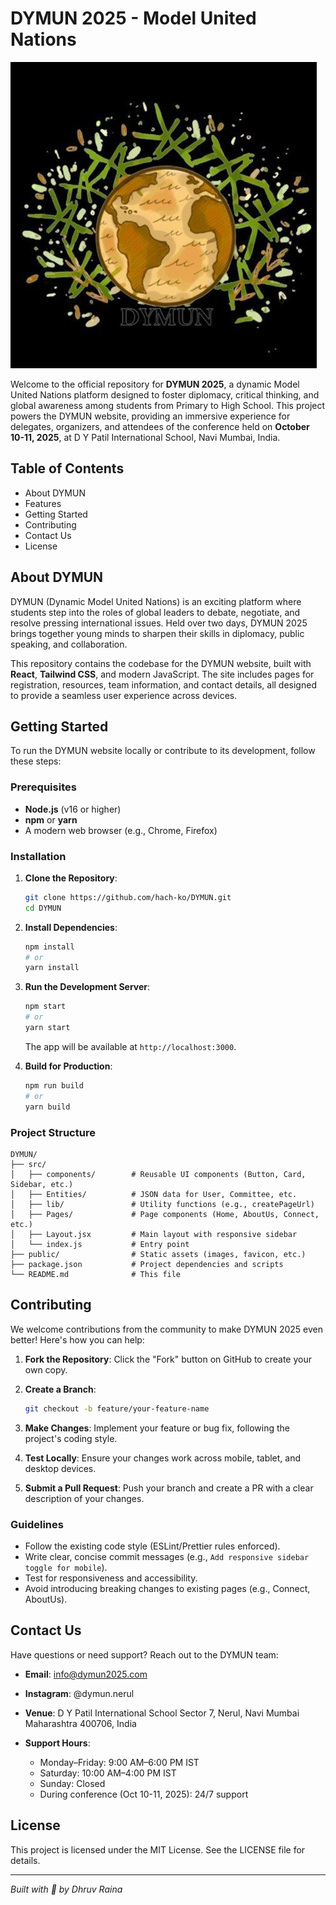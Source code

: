 # DYMUN 2025 - Model United Nations

![DYMUN Logo](https://raw.githubusercontent.com/hach-ko/DYMUN/refs/heads/main/mun/public/DYMUN.png)

Welcome to the official repository for **DYMUN 2025**, a dynamic Model United Nations platform designed to foster diplomacy, critical thinking, and global awareness among students from Primary to High School. This project powers the DYMUN website, providing an immersive experience for delegates, organizers, and attendees of the conference held on **October 10-11, 2025**, at D Y Patil International School, Navi Mumbai, India.

## Table of Contents

- About DYMUN
- Features
- Getting Started
- Contributing
- Contact Us
- License

## About DYMUN

DYMUN (Dynamic Model United Nations) is an exciting platform where students step into the roles of global leaders to debate, negotiate, and resolve pressing international issues. Held over two days, DYMUN 2025 brings together young minds to sharpen their skills in diplomacy, public speaking, and collaboration.

This repository contains the codebase for the DYMUN website, built with **React**, **Tailwind CSS**, and modern JavaScript. The site includes pages for registration, resources, team information, and contact details, all designed to provide a seamless user experience across devices.
## Getting Started

To run the DYMUN website locally or contribute to its development, follow these steps:

### Prerequisites

- **Node.js** (v16 or higher)
- **npm** or **yarn**
- A modern web browser (e.g., Chrome, Firefox)

### Installation

1. **Clone the Repository**:

   ```bash
   git clone https://github.com/hach-ko/DYMUN.git
   cd DYMUN
   ```

2. **Install Dependencies**:

   ```bash
   npm install
   # or
   yarn install
   ```

3. **Run the Development Server**:

   ```bash
   npm start
   # or
   yarn start
   ```

   The app will be available at `http://localhost:3000`.

4. **Build for Production**:

   ```bash
   npm run build
   # or
   yarn build
   ```

### Project Structure

```
DYMUN/
├── src/
│   ├── components/        # Reusable UI components (Button, Card, Sidebar, etc.)
│   ├── Entities/          # JSON data for User, Committee, etc.
│   ├── lib/               # Utility functions (e.g., createPageUrl)
│   ├── Pages/             # Page components (Home, AboutUs, Connect, etc.)
│   ├── Layout.jsx         # Main layout with responsive sidebar
│   └── index.js           # Entry point
├── public/                # Static assets (images, favicon, etc.)
├── package.json           # Project dependencies and scripts
└── README.md              # This file
```

## Contributing

We welcome contributions from the community to make DYMUN 2025 even better! Here's how you can help:

1. **Fork the Repository**: Click the "Fork" button on GitHub to create your own copy.

2. **Create a Branch**:

   ```bash
   git checkout -b feature/your-feature-name
   ```

3. **Make Changes**: Implement your feature or bug fix, following the project's coding style.

4. **Test Locally**: Ensure your changes work across mobile, tablet, and desktop devices.

5. **Submit a Pull Request**: Push your branch and create a PR with a clear description of your changes.

### Guidelines

- Follow the existing code style (ESLint/Prettier rules enforced).
- Write clear, concise commit messages (e.g., `Add responsive sidebar toggle for mobile`).
- Test for responsiveness and accessibility.
- Avoid introducing breaking changes to existing pages (e.g., Connect, AboutUs).

## Contact Us

Have questions or need support? Reach out to the DYMUN team:

- **Email**: info@dymun2025.com
- **Instagram**: @dymun.nerul
- **Venue**:
  D Y Patil International School
  Sector 7, Nerul, Navi Mumbai
  Maharashtra 400706, India

- **Support Hours**:
  - Monday–Friday: 9:00 AM–6:00 PM IST
  - Saturday: 10:00 AM–4:00 PM IST
  - Sunday: Closed
  - During conference (Oct 10-11, 2025): 24/7 support

## License

This project is licensed under the MIT License. See the LICENSE file for details.

---

*Built with 💙 by Dhruv Raina*
